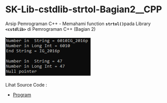 # SK-Lib-cstdlib-strtol-Bagian2__CPP
Arsip Pemrograman C++ - Memahami function <code><b>strtol()</b></code>pada Library <code><b>&lt;cstdlib></b></code> di Pemrograman C++ (Bagian 2)<br><br>
<img src="https://github.com/RizkyKhapidsyah/SK-Lib-cstdlib-strtol-Bagian2__CPP/blob/master/SK-Lib-cstdlib-strtol-Bagian2__CPP/x64/result/001.PNG"><br><br>
Lihat Source Code : <br>
- <a href="https://github.com/RizkyKhapidsyah/SK-Lib-cstdlib-strtol-Bagian2__CPP/blob/master/SK-Lib-cstdlib-strtol-Bagian2__CPP/Source.cpp">Program</a>
